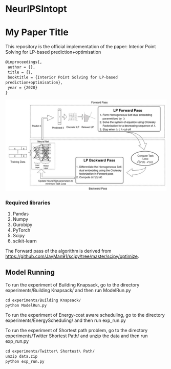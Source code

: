 # NeurIPSIntopt

# My Paper Title

This repository is the official implementation of the paper: Interior Point Solving for LP-based prediction+optimisation
```
@inproceedings{,
 author = {},
 title = {},
 booktitle = {Interior Point Solving for LP-based prediction+optimisation},
 year = {2020}
}
```
![Alt text](AbstractFig.jpg?raw=true "Optional Title")

### Required libraries

1. Pandas
2. Numpy
3. Gurobipy
4. PyTorch
5. Scipy
6. scikit-learn

The Forward pass of the algorithm is derived from https://github.com/JayMan91/scipy/tree/master/scipy/optimize.


## Model Running

To run the experiment of Building Knapsack, go to the directory experiments/Building Knapsack/ and then run ModelRun.py

```train
cd experiments/Building Knapsack/
python ModelRun.py
```
To run the experiment of Energy-cost aware scheduling, go to the directory experiments/EnergyScheduling/ and then run exp_run.py

To run the experiment of Shortest path problem, go to the directory experiments/Twitter Shortest Path/ and unzip the data and then run exp_run.py
```train
cd experiments/Twitter\ Shortest\ Path/
unzip data.zip
python exp_run.py
```


